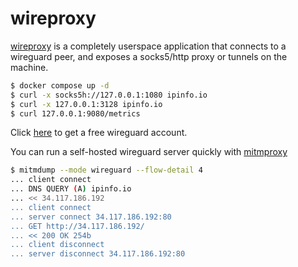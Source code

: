 wireproxy
=========

[wireproxy][1] is a completely userspace application that connects to a
wireguard peer, and exposes a socks5/http proxy or tunnels on the machine.

```bash
$ docker compose up -d
$ curl -x socks5h://127.0.0.1:1080 ipinfo.io
$ curl -x 127.0.0.1:3128 ipinfo.io
$ curl 127.0.0.1:9080/metrics
```

Click [here][2] to get a free wireguard account.

You can run a self-hosted wireguard server quickly with [mitmproxy][3]

```bash
$ mitmdump --mode wireguard --flow-detail 4
... client connect
... DNS QUERY (A) ipinfo.io
... << 34.117.186.192
... client connect
... server connect 34.117.186.192:80
... GET http://34.117.186.192/
... << 200 OK 254b
... client disconnect
... server disconnect 34.117.186.192:80
```

[1]: https://github.com/pufferffish/wireproxy
[2]: https://opentunnel.net/wireguard/
[3]: https://docs.mitmproxy.org/stable/concepts-modes/#wireguard-transparent-proxy
